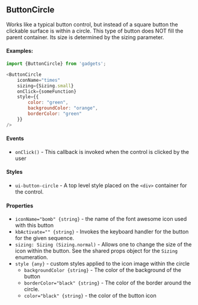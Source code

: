 <a name="module_ButtonCircle"></a>

## ButtonCircle
Works like a typical button control, but instead of a square button the
clickable surface is within a circle.  This type of button does NOT fill
the parent container.  Its size is determined by the sizing parameter.

#### Examples:

```javascript
import {ButtonCircle} from 'gadgets';

<ButtonCircle
    iconName="times"
    sizing={Sizing.small}
    onClick={someFunction}
    style={{
        color: "green",
        backgroundColor: "orange",
        borderColor: "green"
    }}
/>
```

#### Events
- `onClick()` - This callback is invoked when the control is clicked by the
user

#### Styles
- `ui-button-circle` - A top level style placed on the `<div>` container for
the control.

#### Properties
- `iconName="bomb" {string}` - the name of the font awesome icon used with
this button
- `kbActivate="" {string}` - Invokes the keyboard handler for the button for the
given sequence.
- `sizing: Sizing (Sizing.normal)` - Allows one to change the size of the
icon within the button.  See the shared props object for the `Sizing`
enumeration.
- `style {any}` - custom styles applied to the icon image within the circle
  - `backgroundColor {string}` - The color of the background of the button
  - `borderColor="black" {string}` - The color of the border around the
  circle.
  - `color="black" {string}` - the color of the button icon

